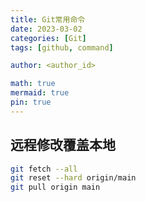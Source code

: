 ```yaml
---
title: Git常用命令
date: 2023-03-02
categories: [Git]
tags: [github, command]

author: <author_id>

math: true
mermaid: true
pin: true
---
```




## 远程修改覆盖本地

```bash
git fetch --all
git reset --hard origin/main
git pull origin main
```

